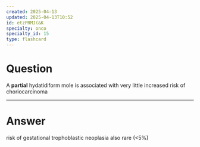 ```yaml
---
created: 2025-04-13
updated: 2025-04-13T10:52
id: etzPRMJ(&K
specialty: onco
specialty_id: 15
type: flashcard
---
```


# Question
A **partial** hydatidiform mole is associated with very little increased risk of choriocarcinoma

---

# Answer
risk of gestational trophoblastic neoplasia also rare (<5%)